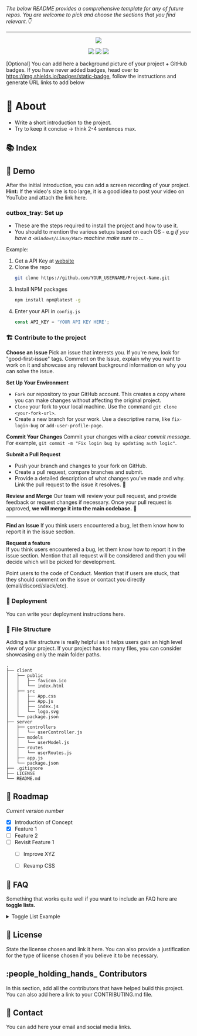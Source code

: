 _The below README provides a comprehensive template for any of future repos. 
You are welcome to pick and choose the sections that you find relevant.👇_

---

<p align="center">
    <!--     You can add your logo here -->
    <img src="https://www.amug.com/wp-content/uploads/2016/09/you-logo-here-300x106.png" />
</p>
<p align="center">
  <!-- You can add your badges here -->
  <!-- If you have never added badges, head over to https://img.shields.io/badges/static-badge, follow the instructions and generate URL links to add below -->
  <img src="https://img.shields.io/badge/FORKS-5K-red"  />
  <img src="https://img.shields.io/badge/STARS-20K-yellow"  />
  <img src="https://img.shields.io/badge/FORKS-15K-red"  />
</p>

[Optional] You can add here a background picture of your project + GitHub badges.
If you have never added badges, head over to https://img.shields.io/badges/static-badge, follow the instructions and generate URL links to add below


# :star2: About
- Write a short introduction to the project.
- Try to keep it concise -> think 2-4 sentences max.

## :books: Index



##  :movie_camera: Demo
After the initial introduction, you can add a screen recording of your project.
**Hint:** If the video's size is too large, it is a good idea to post your video on YouTube and attach the link here. 

###  outbox_tray: Set up
- These are the steps required to install the project and how to use it.
- You should to mention the various setups based on each OS - e.g _if you have a `<Windows/Linux/Mac>` machine make sure to ..._

Example:
1. Get a API Key at [website](example.com)
2. Clone the repo
   ```sh
   git clone https://github.com/YOUR_USERNAME/Project-Name.git
   ```
3. Install NPM packages
   ```sh
   npm install npm@latest -g
   ```
4. Enter your API in `config.js`
   ```js
   const API_KEY = 'YOUR API KEY HERE';
   ```


###  :building_construction: Contribute to the project

**Choose an Issue**
Pick an issue that interests you. If you're new, look for "good-first-issue" tags.
Comment on the Issue, explain why you want to work on it and showcase any relevant background information on why you can solve the issue.

**Set Up Your Environment**
- `Fork` our repository to your GitHub account. This creates a copy where you can make changes without affecting the original project.
- `Clone` your fork to your local machine. Use the command `git clone <your-fork-url>`.
- Create a new branch for your work. Use a descriptive name, like `fix-login-bug` or `add-user-profile-page`.

**Commit Your Changes**
Commit your changes with a _clear commit message_. For example, `git commit -m "Fix login bug by updating auth logic"`.

**Submit a Pull Request**
- Push your branch and changes to your fork on GitHub.
- Create a pull request, compare branches and submit.
- Provide a detailed description of what changes you've made and why. Link the pull request to the issue it resolves. 🔗

**Review and Merge**
Our team will review your pull request, and provide feedback or request changes if necessary. 
Once your pull request is approved, **we will merge it into the main codebase.** 🥳

---

**Find an Issue**
If you think users encountered a bug, let them know how to report it in the issue section.

**Request a feature** <br>
If you think users encountered a bug, let them know how to report it in the issue section.
Mention that all request will be considered and then you will decide which will be picked for development.  

Point users to the code of Conduct.
Mention that if users are stuck, that they should comment on the issue or contact you directly (email/discord/slack/etc).


### :rocket: Deployment
You can write your deployment instructions here.

###  :file_folder: File Structure

Adding a file structure is really helpful as it helps users gain an high level view of your project. 
If your project has too many files, you can consider showcasing only the main folder paths. 

```
.
├── client
│   ├── public
│   │   ├── favicon.ico
│   │   └── index.html
│   ├── src
│   │   ├── App.css
│   │   ├── App.js
│   │   ├── index.js
│   │   └── logo.svg
│   └── package.json
├── server
│   ├── controllers
│   │   └── userController.js
│   ├── models
│   │   └── userModel.js
│   ├── routes
│   │   └── userRoutes.js
│   ├── app.js
│   └── package.json
├── .gitignore
├── LICENSE
└── README.md
```


## :bicyclist: Roadmap
_Current version number_
- [x] Introduction of Concept
- [x] Feature 1
- [ ] Feature 2
- [ ] Revisit Feature 1
    - [ ] Improve XYZ
    - [ ] Revamp CSS


## :thinking: FAQ
Something that works quite well if you want to include an FAQ  here are **toggle lists.** 

<details>
  <summary>Toggle List Example</summary>
  
  ### Title
  1. ABC
  2. DEF
     * Hello
     * Bye

  ### Here's the MARKDOWN template to build your own toggle lists
  ```
    <details>
    <summary>Toggle List Example</summary>
    
    ### Heading
    1. ABC
    2. DEF
       * Hello
       * Bye
    </details>
  ```

</details>

## :page_facing_up: License
State the license chosen and link it here.
You can also provide a justification for the type of license chosen if you believe it to be necessary.

## :people_holding_hands_ Contributors
In this section, add all the contributors that have helped build this project.
You can also add here a link to your CONTRIBUTING.md file.

## :email: Contact 
You can add here your email and social media links.
